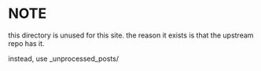 NOTE
====

this directory is unused for this site. the reason it exists is that the upstream repo has it.

instead, use _unprocessed_posts/
